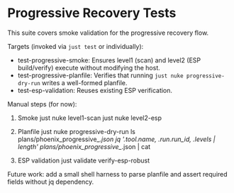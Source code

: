 # Progressive Recovery Tests

This suite covers smoke validation for the progressive recovery flow.

Targets (invoked via `just test` or individually):
- test-progressive-smoke: Ensures level1 (scan) and level2 (ESP build/verify) execute without modifying the host.
- test-progressive-planfile: Verifies that running `just nuke progressive-dry-run` writes a well-formed planfile.
- test-esp-validation: Reuses existing ESP verification.

Manual steps (for now):
1) Smoke
   just nuke level1-scan
   just nuke level2-esp

2) Planfile
   just nuke progressive-dry-run
   ls plans/phoenix_progressive_*.json
   jq '.tool.name, .run.run_id, .levels | length' plans/phoenix_progressive_*.json | cat

3) ESP validation
   just validate verify-esp-robust

Future work: add a small shell harness to parse planfile and assert required fields without jq dependency.
